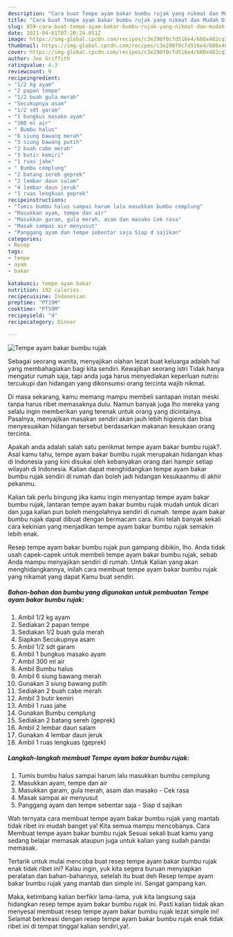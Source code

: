 ```yaml
---
description: "Cara buat Tempe ayam bakar bumbu rujak yang nikmat dan Mudah Dibuat"
title: "Cara buat Tempe ayam bakar bumbu rujak yang nikmat dan Mudah Dibuat"
slug: 859-cara-buat-tempe-ayam-bakar-bumbu-rujak-yang-nikmat-dan-mudah-dibuat
date: 2021-04-01T07:20:24.051Z
image: https://img-global.cpcdn.com/recipes/c3e290f0cfd516e4/680x482cq70/tempe-ayam-bakar-bumbu-rujak-foto-resep-utama.jpg
thumbnail: https://img-global.cpcdn.com/recipes/c3e290f0cfd516e4/680x482cq70/tempe-ayam-bakar-bumbu-rujak-foto-resep-utama.jpg
cover: https://img-global.cpcdn.com/recipes/c3e290f0cfd516e4/680x482cq70/tempe-ayam-bakar-bumbu-rujak-foto-resep-utama.jpg
author: Joe Griffith
ratingvalue: 4.3
reviewcount: 9
recipeingredient:
- "1/2 kg ayam"
- "2 papan tempe"
- "1/2 buah gula merah"
- "Secukupnya asam"
- "1/2 sdt garam"
- "1 bungkus masako ayam"
- "300 ml air"
- " Bumbu halus"
- "6 siung bawang merah"
- "3 siung bawang putih"
- "2 buah cabe merah"
- "3 butir kemiri"
- "1 ruas jahe"
- " Bumbu cemplung"
- "2 batang sereh geprek"
- "2 lembar daun salam"
- "4 lembar daun jeruk"
- "1 ruas lengkuas geprek"
recipeinstructions:
- "Tumis bumbu halus sampai harum lalu masukkan bumbu cemplung"
- "Masukkan ayam, tempe dan air"
- "Masukkan garam, gula merah, asam dan masako Cek rasa"
- "Masak sampai air menyusut"
- "Panggang ayam dan tempe sebentar saja Siap d sajikan"
categories:
- Resep
tags:
- tempe
- ayam
- bakar

katakunci: tempe ayam bakar 
nutrition: 192 calories
recipecuisine: Indonesian
preptime: "PT19M"
cooktime: "PT59M"
recipeyield: "4"
recipecategory: Dinner

---
```



![Tempe ayam bakar bumbu rujak](https://img-global.cpcdn.com/recipes/c3e290f0cfd516e4/680x482cq70/tempe-ayam-bakar-bumbu-rujak-foto-resep-utama.jpg)

Sebagai seorang wanita, menyajikan olahan lezat buat keluarga adalah hal yang membahagiakan bagi kita sendiri. Kewajiban seorang istri Tidak hanya mengatur rumah saja, tapi anda juga harus menyediakan keperluan nutrisi tercukupi dan hidangan yang dikonsumsi orang tercinta wajib nikmat.

Di masa  sekarang, kamu memang mampu membeli santapan instan meski tanpa harus ribet memasaknya dulu. Namun banyak juga lho mereka yang selalu ingin memberikan yang terenak untuk orang yang dicintainya. Pasalnya, menyajikan masakan sendiri akan jauh lebih higienis dan bisa menyesuaikan hidangan tersebut berdasarkan makanan kesukaan orang tercinta. 



Apakah anda adalah salah satu penikmat tempe ayam bakar bumbu rujak?. Asal kamu tahu, tempe ayam bakar bumbu rujak merupakan hidangan khas di Indonesia yang kini disukai oleh kebanyakan orang dari hampir setiap wilayah di Indonesia. Kalian dapat menghidangkan tempe ayam bakar bumbu rujak sendiri di rumah dan boleh jadi hidangan kesukaanmu di akhir pekanmu.

Kalian tak perlu bingung jika kamu ingin menyantap tempe ayam bakar bumbu rujak, lantaran tempe ayam bakar bumbu rujak mudah untuk dicari dan juga kalian pun boleh mengolahnya sendiri di rumah. tempe ayam bakar bumbu rujak dapat dibuat dengan bermacam cara. Kini telah banyak sekali cara kekinian yang menjadikan tempe ayam bakar bumbu rujak semakin lebih enak.

Resep tempe ayam bakar bumbu rujak pun gampang dibikin, lho. Anda tidak usah capek-capek untuk membeli tempe ayam bakar bumbu rujak, sebab Anda mampu menyajikan sendiri di rumah. Untuk Kalian yang akan menghidangkannya, inilah cara membuat tempe ayam bakar bumbu rujak yang nikamat yang dapat Kamu buat sendiri.

<!--inarticleads1-->

##### Bahan-bahan dan bumbu yang digunakan untuk pembuatan Tempe ayam bakar bumbu rujak:

1. Ambil 1/2 kg ayam
1. Sediakan 2 papan tempe
1. Sediakan 1/2 buah gula merah
1. Siapkan Secukupnya asam
1. Ambil 1/2 sdt garam
1. Ambil 1 bungkus masako ayam
1. Ambil 300 ml air
1. Ambil  Bumbu halus
1. Ambil 6 siung bawang merah
1. Gunakan 3 siung bawang putih
1. Sediakan 2 buah cabe merah
1. Ambil 3 butir kemiri
1. Ambil 1 ruas jahe
1. Gunakan  Bumbu cemplung
1. Sediakan 2 batang sereh (geprek)
1. Ambil 2 lembar daun salam
1. Gunakan 4 lembar daun jeruk
1. Ambil 1 ruas lengkuas (geprek)




<!--inarticleads2-->

##### Langkah-langkah membuat Tempe ayam bakar bumbu rujak:

1. Tumis bumbu halus sampai harum lalu masukkan bumbu cemplung
1. Masukkan ayam, tempe dan air
1. Masukkan garam, gula merah, asam dan masako - Cek rasa
1. Masak sampai air menyusut
1. Panggang ayam dan tempe sebentar saja - Siap d sajikan




Wah ternyata cara membuat tempe ayam bakar bumbu rujak yang mantab tidak ribet ini mudah banget ya! Kita semua mampu mencobanya. Cara Membuat tempe ayam bakar bumbu rujak Sesuai sekali buat kamu yang sedang belajar memasak ataupun juga untuk kalian yang sudah pandai memasak.

Tertarik untuk mulai mencoba buat resep tempe ayam bakar bumbu rujak enak tidak ribet ini? Kalau ingin, yuk kita segera buruan menyiapkan peralatan dan bahan-bahannya, setelah itu buat deh Resep tempe ayam bakar bumbu rujak yang mantab dan simple ini. Sangat gampang kan. 

Maka, ketimbang kalian berfikir lama-lama, yuk kita langsung saja hidangkan resep tempe ayam bakar bumbu rujak ini. Pasti kalian tiidak akan menyesal membuat resep tempe ayam bakar bumbu rujak lezat simple ini! Selamat berkreasi dengan resep tempe ayam bakar bumbu rujak enak tidak ribet ini di tempat tinggal kalian sendiri,ya!.

